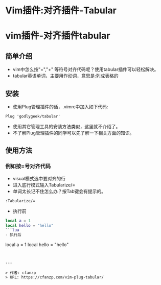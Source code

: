 # Vim插件:对齐插件-Tabular

# vim插件-对齐插件tabular
## 简单介绍
- vim中怎么按"=","+" 等符号对齐代码呢？使用tabular插件可以轻松解决。
- tabular英语单词，主要用作动词，意思是:列成表格的

## 安装
- 使用Plug管理插件的话，.vimrc中加入如下代码:
```
Plug 'godlygeek/tabular'
```
- 使用其它管理工具的安装方法类似，这里就不介绍了。
- 不了解Plug管理插件的同学可以先了解一下相关方面的知识。

## 使用方法
### 例如按=号对齐代码
- visual模式选中要对齐的行
- 进入底行模式输入Tabularize/=
- 单词太长记不住怎么办？按Tab键会有提示的。
```
:Tabularize/=
```

- 执行前
```lua
local a = 1
local hello = "hello"
```lua
- 执行后
```
local a     = 1
local hello = "hello"
```


---

> 作者: cfanzp  
> URL: https://cfanzp.com/vim-plug-tabular/  

